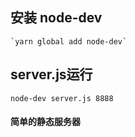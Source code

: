 ##  安装 node-dev
    `yarn global add node-dev`
    
## server.js运行
`node-dev server.js 8888`

#### 简单的静态服务器
